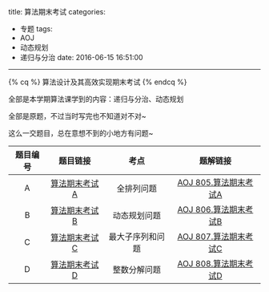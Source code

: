 title: 算法期末考试
categories:
  - 专题
tags:
  - AOJ
  - 动态规划
  - 递归与分治
date: 2016-06-15 16:51:00
---
{% cq %}
算法设计及其高效实现期末考试
{% endcq %}

全部是本学期算法课学到的内容：递归与分治、动态规划  

全部是原题，不过当时写完也不知道对不对~  

这么一交题目，总在意想不到的小地方有问题~

<!--more-->

|题目编号|题目链接|考点|题解链接|
|:---:|:---:|:---:|:---:|
|A|[算法期末考试A](http://icpc.ahu.edu.cn/OJ/Problem.aspx?id=805)|全排列问题|[AOJ 805.算法期末考试A](../AOJ/805.html)|
|B|[算法期末考试B](http://icpc.ahu.edu.cn/OJ/Problem.aspx?id=806)|动态规划问题|[AOJ 806.算法期末考试B](../AOJ/806.html)|
|C|[算法期末考试C](http://icpc.ahu.edu.cn/OJ/Problem.aspx?id=807)|最大子序列和问题|[AOJ 807.算法期末考试C](../AOJ/807.html)|
|D|[算法期末考试D](http://icpc.ahu.edu.cn/OJ/Problem.aspx?id=808)|整数分解问题|[AOJ 808.算法期末考试D](../AOJ/808.html)|


